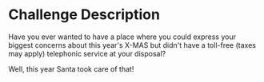 # Challenge Description

Have you ever wanted to have a place where you could express your biggest concerns about this year's X-MAS but didn't have a toll-free (taxes may apply) telephonic service at your disposal?

Well, this year Santa took care of that!


